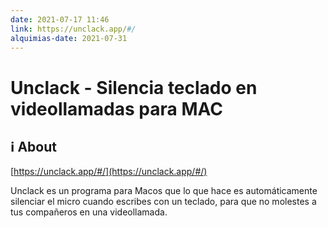 ```yaml
---
date: 2021-07-17 11:46
link: https://unclack.app/#/
alquimias-date: 2021-07-31
---
```


# Unclack - Silencia teclado en videollamadas para MAC

## ℹ️ About

[https://unclack.app/#/](https://unclack.app/#/)

Unclack es un programa para Macos que lo que hace es automáticamente silenciar el micro cuando escribes con un teclado, para que no molestes a tus compañeros en una videollamada.


